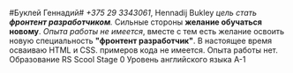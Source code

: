 #Буклей Геннадий#
*+375 29 3343061*, Hennadij Bukley
_цель стать **фронтент разработчиком**._ Сильные стороны **желание обучаться новому**. *Опыта работы не имеется*, вместе с тем есть желание освоить новую специальность __"фронтент разработчик"__. 
В настоящее время осваиваю HTML и CSS.
примеров кода не имеется.
Опыта работы нет.
Образование RS Scool Stage 0
Уровень английского языка А-1
